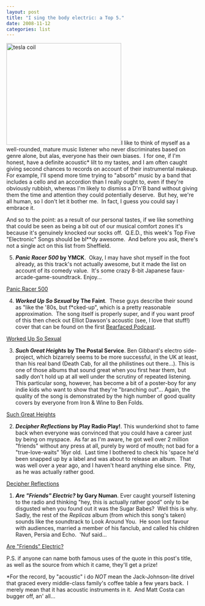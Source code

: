 ```yaml
---
layout: post
title: "I sing the body electric: a Top 5."
date: 2008-11-12
categories: list
---
```


<a href="http://eatenbymonsters.files.wordpress.com/2008/11/teslacoil.jpg"><img class="alignright size-medium wp-image-149" title="tesla coil" src="http://eatenbymonsters.files.wordpress.com/2008/11/teslacoil.jpg?w=300" alt="tesla coil" width="300" height="266" /></a>I like to think of myself as a well-rounded, mature music listener who never discriminates based on genre alone, but alas, everyone has their own biases.  I for one, if I'm honest, have a definite acoustic* lilt to my tastes, and I am often caught giving second chances to records on account of their instrumental makeup.  For example, I'll spend more time trying to "absorb" music by a band that includes a cello and an accordion than I really ought to, even if they're obviously rubbish, whereas I'm likely to dismiss a D'n'B band without giving them the time and attention they could potentially deserve.  But hey, we're all human, so I don't let it bother me.  In fact, I guess you could say I embrace it.

And so to the point: as a result of our personal tastes, if we like something that could be seen as being a bit out of our musical comfort zones it's because it's genuinely knocked our socks off.  Q.E.D., this week's Top Five "Electronic" Songs should be bl**dy awesome.  And before you ask, there's not a single act on this list from Sheffield.

5. <strong><em>Panic Racer 500</em> by YMCK</strong>.  Okay, I may have shot myself in the foot already, as this track's not actually awesome, but it made the list on account of its comedy value.  It's some crazy 8-bit Japanese faux-arcade-game-soundtrack. Enjoy...

<a href="http://www.mediafire.com/file/cizm2cnmjjq/YMCK_PanicRacer005.mp3">Panic Racer 500</a>

4. <strong><em>Worked Up So Sexual</em> by The Faint</strong>.  These guys describe their sound as "like the '80s, but f*cked-up", which is a pretty reasonable approximation.  The song itself is properly super, and if you want proof of this then check out Elliot Dawson's acoustic (see, I love that stuff!) cover that can be found on the first <a href="http://www.bearfacedrecords.com/#tagged/?id=24">Bearfaced Podcast</a>.

<a href="http://www.mediafire.com/file/zq2kv2nnmtk/TheFaint_WorkedUpSoSexual.mp3">Worked Up So Sexual</a>

3. <strong><em>Such Great Heights</em> by The Postal Service</strong>. Ben Gibbard's electro side-project, which bizarrely seems to be more successful, in the UK at least, than his real band (Death Cab, for all the philistines out there...). This is one of those albums that sound great when you first hear them, but sadly don't hold up at all well under the scrutiny of repeated listening.  This particular song, however, has become a bit of a poster-boy for any indie kids who want to show that they're "branching out"... Again, the quality of the song is demonstrated by the high number of good quality covers by everyone from Iron &amp; Wine to Ben Folds.

<a href="http://www.mediafire.com/file/ynblzmma0lw/ThePostalService_SuchGreatHeights.mp3">Such Great Heights</a>

2. <strong><em>Decipher Reflections</em> by Play Radio Play!</strong>. This wunderkind shot to fame back when everyone was convinced that you could have a career just by being on myspace.  As far as I'm aware, he got well over 2 million "friends" without any press at all, purely by word of mouth; not bad for a "true-love-waits" 16yr old.  Last time I bothered to check his 'space he'd been snapped up by a label and was about to release an album.  That was well over a year ago, and I haven't heard anything else since.  Pity, as he was actually rather good.

<a href="http://www.mediafire.com/file/ztzjfzzztzj/PlayRadioPlay_DecipherReflections.mp3">Decipher Reflections</a>

1. <strong><em>Are "Friends" Electric?</em> by Gary Numan</strong>. Ever caught yourself listening to the radio and thinking "hey, this is actually rather good" only to be disgusted when you found out it was the Sugar Babes?  Well this is why.  Sadly, the rest of the <em>Replicas</em> album (from which this song's taken) sounds like the soundtrack to Look Around You.  He soon lost favour with audiences, married a member of his fanclub, and called his children Raven, Persia and Echo.  'Nuf said...

<a href="http://www.mediafire.com/file/mmyjytr2nmg/GaryNuman_AreFriendsElectric.mp3">Are "Friends" Electric?</a>

P.S. if anyone can name both famous uses of the quote in this post's title, as well as the source from which it came, they'll get a prize!

*For the record, by "acoustic" i do <em>NOT</em> mean the Jack-Johnson-lite drivel that graced every middle-class family's coffee table a few years back.  I merely mean that it has acoustic instruments in it.  And Matt Costa can bugger off, an' all...
